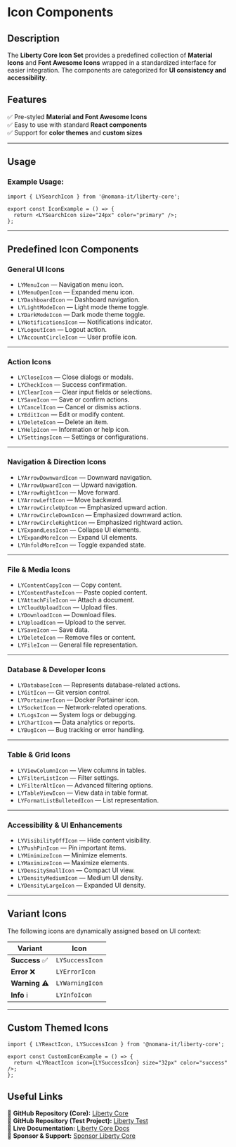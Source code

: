 # Icon Components

## Description
The **Liberty Core Icon Set** provides a predefined collection of **Material Icons** and **Font Awesome Icons** wrapped in a standardized interface for easier integration. The components are categorized for **UI consistency and accessibility**.

## Features
✅ Pre-styled **Material and Font Awesome Icons**  
✅ Easy to use with standard **React components**  
✅ Support for **color themes** and **custom sizes**  

---

## **Usage**

### Example Usage:
```tsx
import { LYSearchIcon } from '@nomana-it/liberty-core';

export const IconExample = () => {
  return <LYSearchIcon size="24px" color="primary" />;
};
```

---

## **Predefined Icon Components**

### **General UI Icons**
- `LYMenuIcon` — Navigation menu icon.
- `LYMenuOpenIcon` — Expanded menu icon.
- `LYDashboardIcon` — Dashboard navigation.
- `LYLightModeIcon` — Light mode theme toggle.
- `LYDarkModeIcon` — Dark mode theme toggle.
- `LYNotificationsIcon` — Notifications indicator.
- `LYLogoutIcon` — Logout action.
- `LYAccountCircleIcon` — User profile icon.

---

### **Action Icons**
- `LYCloseIcon` — Close dialogs or modals.
- `LYCheckIcon` — Success confirmation.
- `LYClearIcon` — Clear input fields or selections.
- `LYSaveIcon` — Save or confirm actions.
- `LYCancelIcon` — Cancel or dismiss actions.
- `LYEditIcon` — Edit or modify content.
- `LYDeleteIcon` — Delete an item.
- `LYHelpIcon` — Information or help icon.
- `LYSettingsIcon` — Settings or configurations.

---

### **Navigation & Direction Icons**
- `LYArrowDownwardIcon` — Downward navigation.
- `LYArrowUpwardIcon` — Upward navigation.
- `LYArrowRightIcon` — Move forward.
- `LYArrowLeftIcon` — Move backward.
- `LYArrowCircleUpIcon` — Emphasized upward action.
- `LYArrowCircleDownIcon` — Emphasized downward action.
- `LYArrowCircleRightIcon` — Emphasized rightward action.
- `LYExpandLessIcon` — Collapse UI elements.
- `LYExpandMoreIcon` — Expand UI elements.
- `LYUnfoldMoreIcon` — Toggle expanded state.

---

### **File & Media Icons**
- `LYContentCopyIcon` — Copy content.
- `LYContentPasteIcon` — Paste copied content.
- `LYAttachFileIcon` — Attach a document.
- `LYCloudUploadIcon` — Upload files.
- `LYDownloadIcon` — Download files.
- `LYUploadIcon` — Upload to the server.
- `LYSaveIcon` — Save data.
- `LYDeleteIcon` — Remove files or content.
- `LYFileIcon` — General file representation.

---

### **Database & Developer Icons**
- `LYDatabaseIcon` — Represents database-related actions.
- `LYGitIcon` — Git version control.
- `LYPortainerIcon` — Docker Portainer icon.
- `LYSocketIcon` — Network-related operations.
- `LYLogsIcon` — System logs or debugging.
- `LYChartIcon` — Data analytics or reports.
- `LYBugIcon` — Bug tracking or error handling.

---

### **Table & Grid Icons**
- `LYViewColumnIcon` — View columns in tables.
- `LYFilterListIcon` — Filter settings.
- `LYFilterAltIcon` — Advanced filtering options.
- `LYTableViewIcon` — View data in table format.
- `LYFormatListBulletedIcon` — List representation.

---

### **Accessibility & UI Enhancements**
- `LYVisibilityOffIcon` — Hide content visibility.
- `LYPushPinIcon` — Pin important items.
- `LYMinimizeIcon` — Minimize elements.
- `LYMaximizeIcon` — Maximize elements.
- `LYDensitySmallIcon` — Compact UI view.
- `LYDensityMediumIcon` — Medium UI density.
- `LYDensityLargeIcon` — Expanded UI density.

---

## **Variant Icons**
The following icons are dynamically assigned based on UI context:

| Variant | Icon |
|---------|------|
| **Success** ✅ | `LYSuccessIcon` |
| **Error** ❌ | `LYErrorIcon` |
| **Warning** ⚠️ | `LYWarningIcon` |
| **Info** ℹ️ | `LYInfoIcon` |

---

## **Custom Themed Icons**
```tsx
import { LYReactIcon, LYSuccessIcon } from '@nomana-it/liberty-core';

export const CustomIconExample = () => {
  return <LYReactIcon icon={LYSuccessIcon} size="32px" color="success" />;
};
```

## Useful Links
🔗 **GitHub Repository (Core):** [Liberty Core](https://github.com/fblettner/liberty-core/)  
🔗 **GitHub Repository (Test Project):** [Liberty Test](https://github.com/fblettner/liberty-test/)  
📖 **Live Documentation:** [Liberty Core Docs](https://docs.nomana-it.fr/liberty-core/)  
💖 **Sponsor & Support:** [Sponsor Liberty Core](https://github.com/sponsors/fblettner) 